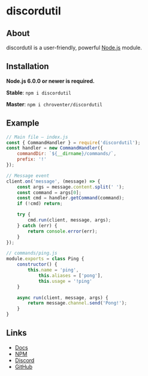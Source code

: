 # discordutil

## About
discordutil is a user-friendly, powerful [Node.js](https://nodejs.org) module.

## Installation
**Node.js 6.0.0 or newer is required.**  

**Stable**: `npm i discordutil`

**Master**: `npm i chroventer/discordutil`

## Example
```js
// Main file – index.js
const { CommandHandler } = require('discordutil');
const handler = new CommandHandler({
    commandDir: `${__dirname}/commands/`,
    prefix: '!'
});

// Message event
client.on('message', (message) => {
    const args = message.content.split(' ');
    const command = args[0];
    const cmd = handler.getCommand(command);
    if (!cmd) return;

    try {
        cmd.run(client, message, args);
    } catch (err) {
        return console.error(err);
    }
});

// commands/ping.js
module.exports = class Ping {
    constructor() {
        this.name = 'ping',
            this.aliases = ['pong'],
            this.usage = '!ping'
    }

    async run(client, message, args) {
        return message.channel.send('Pong!');
    }
}
```

## Links
* [Docs](https://discordutil.js.org)
* [NPM](https://npmjs.com/package/discordutil)
* [Discord](https://discord.gg/3yXx8CN)
* [GitHub](https://github.com/chroventer/discordutil)